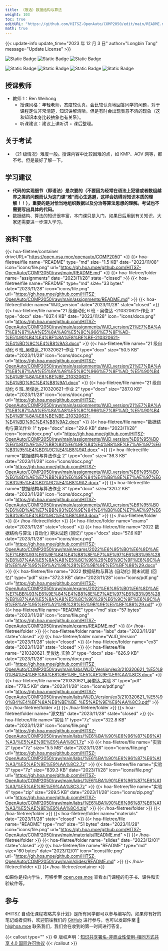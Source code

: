 ```yaml
---
title: （限选）数据结构与算法
weight: 103
toc: true
editURL: "https://github.com/HITSZ-OpenAuto/COMP2050/edit/main/README.md"
math: true
---
```


{{< update-info update_time="2023 年 12 月 3 日" author="Longbin Tang" message="Update License" >}}


<div class="img-div hx-mt-4 hx-flex-row hx-justify-start hx-items-center">

![Static Badge](https://img.shields.io/badge/%E8%80%83%E6%9F%A5%E8%AF%BE-green)  ![Static Badge](https://img.shields.io/badge/%E9%99%90%E9%80%89%E8%AF%BE-green)  ![Static Badge](https://img.shields.io/badge/%E5%AD%A6%E5%88%86-2-moccasin)

![Static Badge](https://img.shields.io/badge/%E6%88%90%E7%BB%A9%E6%9E%84%E6%88%90（21%E7%BA%A7）-gold)  ![Static Badge](https://img.shields.io/badge/%E4%BD%9C%E4%B8%9A-10%25-wheat)  ![Static Badge](https://img.shields.io/badge/%E5%AE%9E%E9%AA%8C-20%25-wheat)  ![Static Badge](https://img.shields.io/badge/%E4%BD%9C%E4%B8%9A-70%25-wheat) 

</div>

## 授课教师

- 教师 1：Ren Weihong
  - 授课风格：年轻老师，态度较认真，会比较认真地回答同学的问题，对于课程定位非常清楚，知识讲解清晰。但是有时会出现表意不清的现象（这和知识本身比较抽象也有关系）。
  - 听课建议：建议上课听讲 + 课后整理。

## 关于考试
- （21 级情况）难度一般。授课内容中比较困难的点，如 KMP、AOV 网等，都不考。但是最好了解一下。

## 学习建议
- **代码的实现细节（即语法）是次要的（不要因为经常在语法上犯错或者数组越界之类的问题而认为这门课“难”而心生逃避，这样会妨碍对知识本质的理解！！），重要的是对恰当地组织数据以及分治等算法思想的理解。考试也不需要写出具体的代码。**
- 数据结构、算法的知识很丰富，本门课只是入门，如果日后用到有关知识，大家还需要进一步深入学习。

## 资料下载

{{< hoa-filetree/container driveURL="https://open.osa.moe/openauto/COMP2050" >}}
  {{< hoa-filetree/file name="README" type="md" size="1.5 KB" date="2023/11/08" icon="icons/file.png" url="https://gh.hoa.moe/github.com/HITSZ-OpenAuto/COMP2050/raw/main/README.md" >}}
  {{< hoa-filetree/folder name="assignments" date="2023/11/28" state="closed" >}}
    {{< hoa-filetree/file name="README" type="md" size="33 bytes" date="2023/11/28" icon="icons/file.png" url="https://gh.hoa.moe/github.com/HITSZ-OpenAuto/COMP2050/raw/main/assignments/README.md" >}}
  {{< hoa-filetree/folder name="WJD_version" date="2023/11/28" state="closed" >}}
    {{< hoa-filetree/file name="21 级自动化 6 班 - 吴俊达 -210320621-作业 3" type="docx" size="837.4 KB" date="2023/11/28" icon="icons/docx.png" url="https://gh.hoa.moe/github.com/HITSZ-OpenAuto/COMP2050/raw/main/assignments/WJD_version/21%E7%BA%A7%E8%87%AA%E5%8A%A8%E5%8C%966%E7%8F%AD-%E5%90%B4%E4%BF%8A%E8%BE%BE-210320621-%E4%BD%9C%E4%B8%9A3.docx" >}}
    {{< hoa-filetree/file name="21 级自动化 6 班_吴俊达_210320621-作业 1" type="docx" size="50.5 KB" date="2023/11/28" icon="icons/docx.png" url="https://gh.hoa.moe/github.com/HITSZ-OpenAuto/COMP2050/raw/main/assignments/WJD_version/21%E7%BA%A7%E8%87%AA%E5%8A%A8%E5%8C%966%E7%8F%AD_%E5%90%B4%E4%BF%8A%E8%BE%BE_210320621-%E4%BD%9C%E4%B8%9A1.docx" >}}
    {{< hoa-filetree/file name="21 级自动化 6 班_吴俊达_210320621-作业 2" type="docx" size="287.0 KB" date="2023/11/28" icon="icons/docx.png" url="https://gh.hoa.moe/github.com/HITSZ-OpenAuto/COMP2050/raw/main/assignments/WJD_version/21%E7%BA%A7%E8%87%AA%E5%8A%A8%E5%8C%966%E7%8F%AD_%E5%90%B4%E4%BF%8A%E8%BE%BE_210320621-%E4%BD%9C%E4%B8%9A2.docx" >}}
    {{< hoa-filetree/file name="数据结构与算法作业 1" type="docx" size="29.6 KB" date="2023/11/28" icon="icons/docx.png" url="https://gh.hoa.moe/github.com/HITSZ-OpenAuto/COMP2050/raw/main/assignments/WJD_version/%E6%95%B0%E6%8D%AE%E7%BB%93%E6%9E%84%E4%B8%8E%E7%AE%97%E6%B3%95%E4%BD%9C%E4%B8%9A1.docx" >}}
    {{< hoa-filetree/file name="数据结构与算法作业 2" type="docx" size="36.3 KB" date="2023/11/28" icon="icons/docx.png" url="https://gh.hoa.moe/github.com/HITSZ-OpenAuto/COMP2050/raw/main/assignments/WJD_version/%E6%95%B0%E6%8D%AE%E7%BB%93%E6%9E%84%E4%B8%8E%E7%AE%97%E6%B3%95%E4%BD%9C%E4%B8%9A2.docx" >}}
    {{< hoa-filetree/file name="数据结构与算法作业 3" type="docx" size="320.2 KB" date="2023/11/28" icon="icons/docx.png" url="https://gh.hoa.moe/github.com/HITSZ-OpenAuto/COMP2050/raw/main/assignments/WJD_version/%E6%95%B0%E6%8D%AE%E7%BB%93%E6%9E%84%E4%B8%8E%E7%AE%97%E6%B3%95%E4%BD%9C%E4%B8%9A3.docx" >}}
  {{< /hoa-filetree/folder >}}
  {{< /hoa-filetree/folder >}}
  {{< hoa-filetree/folder name="exams" date="2023/11/28" state="closed" >}}
    {{< hoa-filetree/file name="2022 数据结构与算法 (自动化) 期末试题 (回忆)" type="docx" size="57.6 KB" date="2023/11/28" icon="icons/docx.png" url="https://gh.hoa.moe/github.com/HITSZ-OpenAuto/COMP2050/raw/main/exams/2022%E6%95%B0%E6%8D%AE%E7%BB%93%E6%9E%84%E4%B8%8E%E7%AE%97%E6%B3%95%28%E8%87%AA%E5%8A%A8%E5%8C%96%29%E6%9C%9F%E6%9C%AB%E8%AF%95%E9%A2%98%28%E5%9B%9E%E5%BF%86%29.docx" >}}
    {{< hoa-filetree/file name="2022 数据结构与算法 (自动化) 期末试题 (回忆)" type="pdf" size="372.3 KB" date="2023/11/28" icon="icons/pdf.png" url="https://gh.hoa.moe/github.com/HITSZ-OpenAuto/COMP2050/raw/main/exams/2022%E6%95%B0%E6%8D%AE%E7%BB%93%E6%9E%84%E4%B8%8E%E7%AE%97%E6%B3%95%28%E8%87%AA%E5%8A%A8%E5%8C%96%29%E6%9C%9F%E6%9C%AB%E8%AF%95%E9%A2%98%28%E5%9B%9E%E5%BF%86%29.pdf" >}}
    {{< hoa-filetree/file name="README" type="md" size="57 bytes" date="2023/11/28" icon="icons/file.png" url="https://gh.hoa.moe/github.com/HITSZ-OpenAuto/COMP2050/raw/main/exams/README.md" >}}
  {{< /hoa-filetree/folder >}}
  {{< hoa-filetree/folder name="labs" date="2023/11/28" state="closed" >}}
  {{< hoa-filetree/folder name="WJD_Version" date="2023/11/28" state="closed" >}}
  {{< hoa-filetree/folder name="ex3" date="2023/11/28" state="closed" >}}
    {{< hoa-filetree/file name="210320621_吴俊达_实验 3" type="docx" size="626.9 KB" date="2023/11/28" icon="icons/docx.png" url="https://gh.hoa.moe/github.com/HITSZ-OpenAuto/COMP2050/raw/main/labs/WJD_Version/ex3/210320621_%E5%90%B4%E4%BF%8A%E8%BE%BE_%E5%AE%9E%E9%AA%8C3.docx" >}}
    {{< hoa-filetree/file name="210320621_吴俊达_实验 3" type="pdf" size="778.5 KB" date="2023/11/28" icon="icons/pdf.png" url="https://gh.hoa.moe/github.com/HITSZ-OpenAuto/COMP2050/raw/main/labs/WJD_Version/ex3/210320621_%E5%90%B4%E4%BF%8A%E8%BE%BE_%E5%AE%9E%E9%AA%8C3.pdf" >}}
  {{< /hoa-filetree/folder >}}
  {{< /hoa-filetree/folder >}}
  {{< hoa-filetree/folder name="源文档" date="2023/11/28" state="closed" >}}
    {{< hoa-filetree/file name="实验 1" type="7z" size="322.8 KB" date="2023/11/28" icon="icons/file.png" url="https://gh.hoa.moe/github.com/HITSZ-OpenAuto/COMP2050/raw/main/labs/%E6%BA%90%E6%96%87%E6%A1%A3/%E5%AE%9E%E9%AA%8C1.7z" >}}
    {{< hoa-filetree/file name="实验 2" type="7z" size="5.5 MB" date="2023/11/28" icon="icons/file.png" url="https://gh.hoa.moe/github.com/HITSZ-OpenAuto/COMP2050/raw/main/labs/%E6%BA%90%E6%96%87%E6%A1%A3/%E5%AE%9E%E9%AA%8C2.7z" >}}
    {{< hoa-filetree/file name="实验 3" type="7z" size="839.3 KB" date="2023/11/28" icon="icons/file.png" url="https://gh.hoa.moe/github.com/HITSZ-OpenAuto/COMP2050/raw/main/labs/%E6%BA%90%E6%96%87%E6%A1%A3/%E5%AE%9E%E9%AA%8C3.7z" >}}
    {{< hoa-filetree/file name="实验 4" type="zip" size="269.5 KB" date="2023/11/28" icon="icons/zip.png" url="https://gh.hoa.moe/github.com/HITSZ-OpenAuto/COMP2050/raw/main/labs/%E6%BA%90%E6%96%87%E6%A1%A3/%E5%AE%9E%E9%AA%8C4.zip" >}}
  {{< /hoa-filetree/folder >}}
  {{< /hoa-filetree/folder >}}
  {{< hoa-filetree/folder name="materials" date="2023/11/28" state="closed" >}}
    {{< hoa-filetree/file name="README" type="md" size="51 bytes" date="2023/11/28" icon="icons/file.png" url="https://gh.hoa.moe/github.com/HITSZ-OpenAuto/COMP2050/raw/main/materials/README.md" >}}
  {{< /hoa-filetree/folder >}}
  {{< hoa-filetree/folder name="slides" date="2023/12/01" state="closed" >}}
    {{< hoa-filetree/file name="README" type="md" size="60 bytes" date="2023/12/01" icon="icons/file.png" url="https://gh.hoa.moe/github.com/HITSZ-OpenAuto/COMP2050/raw/main/slides/README.md" >}}
  {{< /hoa-filetree/folder >}}
{{< /hoa-filetree/container >}}

如果你是校内学生，可移步至 <a href='https://open.osa.moe/openauto/COMP2050'>open.osa.moe</a> 查看本门课程的电子书、课件和实验软件等。

## 参与

《HITSZ 自动化课程攻略共享计划》是所有同学都可以参与编写的，如果你有好的笔记或者资料，欢迎前往我们的 [GitHub](https://github.com/HITSZ-OpenAuto) 进行参与，也可以发邮件至 [📮hi@hoa.moe](mailto:hi@hoa.moe) 联系我们，我们会在收到的第一时间进行答复。

{{< callout type="" >}}
  © 版权声明：[知识共享署名-非商业性使用-相同方式共享 4.0 国际许可协议](https://creativecommons.org/licenses/by-nc-sa/4.0/)
{{< /callout >}}
